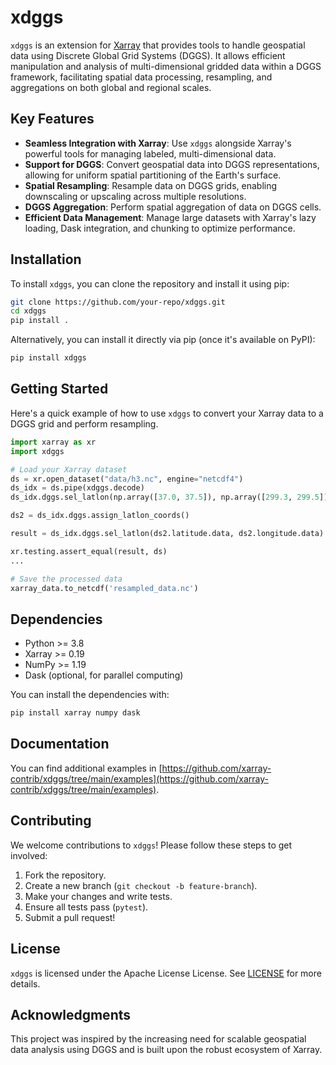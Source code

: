 # xdggs

`xdggs` is an extension for [Xarray](https://xarray.pydata.org/) that provides tools to handle geospatial data using Discrete Global Grid Systems (DGGS). It allows efficient manipulation and analysis of multi-dimensional gridded data within a DGGS framework, facilitating spatial data processing, resampling, and aggregations on both global and regional scales.

## Key Features

- **Seamless Integration with Xarray**: Use `xdggs` alongside Xarray's powerful tools for managing labeled, multi-dimensional data.
- **Support for DGGS**: Convert geospatial data into DGGS representations, allowing for uniform spatial partitioning of the Earth's surface.
- **Spatial Resampling**: Resample data on DGGS grids, enabling downscaling or upscaling across multiple resolutions.
- **DGGS Aggregation**: Perform spatial aggregation of data on DGGS cells.
- **Efficient Data Management**: Manage large datasets with Xarray's lazy loading, Dask integration, and chunking to optimize performance.

## Installation

To install `xdggs`, you can clone the repository and install it using pip:

```bash
git clone https://github.com/your-repo/xdggs.git
cd xdggs
pip install .
```

Alternatively, you can install it directly via pip (once it's available on PyPI):

```bash
pip install xdggs
```

## Getting Started

Here's a quick example of how to use `xdggs` to convert your Xarray data to a DGGS grid and perform resampling.

```python
import xarray as xr
import xdggs

# Load your Xarray dataset
ds = xr.open_dataset("data/h3.nc", engine="netcdf4")
ds_idx = ds.pipe(xdggs.decode)
ds_idx.dggs.sel_latlon(np.array([37.0, 37.5]), np.array([299.3, 299.5]))

ds2 = ds_idx.dggs.assign_latlon_coords()

result = ds_idx.dggs.sel_latlon(ds2.latitude.data, ds2.longitude.data)

xr.testing.assert_equal(result, ds)
...

# Save the processed data
xarray_data.to_netcdf('resampled_data.nc')
```

## Dependencies

- Python >= 3.8
- Xarray >= 0.19
- NumPy >= 1.19
- Dask (optional, for parallel computing)

You can install the dependencies with:

```bash
pip install xarray numpy dask 
```

## Documentation

You can find additional examples in [https://github.com/xarray-contrib/xdggs/tree/main/examples](https://github.com/xarray-contrib/xdggs/tree/main/examples).

## Contributing

We welcome contributions to `xdggs`! Please follow these steps to get involved:

1. Fork the repository.
2. Create a new branch (`git checkout -b feature-branch`).
3. Make your changes and write tests.
4. Ensure all tests pass (`pytest`).
5. Submit a pull request!

## License

`xdggs` is licensed under the Apache License License. See [LICENSE](LICENSE) for more details.

## Acknowledgments

This project was inspired by the increasing need for scalable geospatial data analysis using DGGS and is built upon the robust ecosystem of Xarray.
